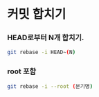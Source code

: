 # 커밋 합치기
### HEAD로부터 N개 합치기.
```bash
git rebase -i HEAD~(N)
```
### root 포함
```bash
git rebase -i --root (분기명)
```
